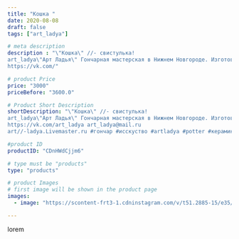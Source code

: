 ```yaml
---
title: "Кошка "
date: 2020-08-08
draft: false
tags: ["art_ladya"]

# meta description
description : "\"Кошка\" //- свистулька! 
art_ladya\"Арт Ладья\" Гончарная мастерская в Нижнем Новгороде. Изготовление керамики и мастер//-классы по обучению. 
https://vk.com/"

# product Price
price: "3000"
priceBefore: "3600.0"

# Product Short Description
shortDescription: "\"Кошка\" //- свистулька! 
art_ladya\"Арт Ладья\" Гончарная мастерская в Нижнем Новгороде. Изготовление керамики и мастер//-классы по обучению. 
https://vk.com/art_ladya art_ladya@mail.ru 
art//-ladya.Livemaster.ru #гончар #исскуство #artladya #potter #керамикаручнаяработа #гончарнаямастерская #керамиканазаказ #handmade #черепаха #керамика #эксклюзивнаякерамика #music #ceramicar #claygoods #музыка #pennywhistle #ceramic #design #свистулька #ceramicart #керамическаясвистулька #кошка #cat #авторскаякерамика"

#product ID
productID: "CDnHWdCjjm6"

# type must be "products"
type: "products"

# product Images
# first image will be shown in the product page
images:
  - image: "https://scontent-frt3-1.cdninstagram.com/v/t51.2885-15/e35/117229741_924804227997386_8775113488132453404_n.jpg?se=7&_nc_ht=scontent-frt3-1.cdninstagram.com&_nc_cat=102&_nc_ohc=MsA-49jzapwAX_yZQx2&edm=APU89FABAAAA&ccb=7-4&oh=db50e81ab567c0a432e5608268630cf1&oe=612B2183&_nc_sid=86f79a&ig_cache_key=MjM3MDg5NjA1ODE2OTMwOTYyNg%3D%3D.2-ccb7-4"

---
```

lorem
